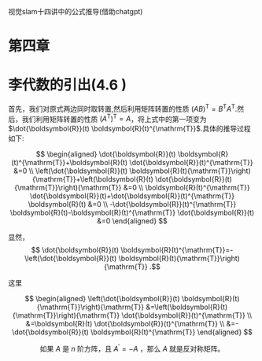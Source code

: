 视觉slam十四讲中的公式推导(借助chatgpt)

# 第四章
# 李代数的引出(4.6 )
首先，我们对原式两边同时取转置,然后利用矩阵转置的性质 $(AB)^{\mathrm{T}} = B^{\mathrm{T}} A^{\mathrm{T}}$.然后，我们利用矩阵转置的性质 $(A^{\mathrm{T}})^{\mathrm{T}}=A$，将上式中的第一项变为 $\dot{\boldsymbol{R}}(t) \boldsymbol{R}(t)^{\mathrm{T}}$.具体的推导过程如下:

$$ \begin{aligned} \dot{\boldsymbol{R}}(t) \boldsymbol{R}(t)^{\mathrm{T}}+\boldsymbol{R}(t) \dot{\boldsymbol{R}}(t)^{\mathrm{T}} &=0 \\ \left(\dot{\boldsymbol{R}}(t) \boldsymbol{R}(t){\mathrm{T}}\right){\mathrm{T}}+\left(\boldsymbol{R}(t) \dot{\boldsymbol{R}}(t){\mathrm{T}}\right){\mathrm{T}} &=0 \\ \boldsymbol{R}(t)^{\mathrm{T}} \dot{\boldsymbol{R}}(t)+\dot{\boldsymbol{R}}(t)^{\mathrm{T}} \boldsymbol{R}(t) &=0 \\ -\dot{\boldsymbol{R}}(t)^{\mathrm{T}} \boldsymbol{R}(t)-\boldsymbol{R}(t)^{\mathrm{T}} \dot{\boldsymbol{R}}(t) &=0 \end{aligned} $$

显然，$$ \dot{\boldsymbol{R}}(t) \boldsymbol{R}(t)^{\mathrm{T}}=-\left(\dot{\boldsymbol{R}}(t) \boldsymbol{R}(t){\mathrm{T}}\right){\mathrm{T}} .$$

这里

 $$ 
 \begin{aligned} \left(\dot{\boldsymbol{R}}(t) \boldsymbol{R}(t){\mathrm{T}}\right){\mathrm{T}} &=\left(\boldsymbol{R}(t){\mathrm{T}}\right){\mathrm{T}} \dot{\boldsymbol{R}}(t)^{\mathrm{T}} \\ &=\boldsymbol{R}(t) \dot{\boldsymbol{R}}(t)^{\mathrm{T}} \\ &=-\dot{\boldsymbol{R}}(t) \boldsymbol{R}(t)^{\mathrm{T}} \end{aligned} $$ 

 $$ \text { 如果 } A \text { 是 } n \text { 阶方阵，且 } A^{\prime}=-A \text { ，那么 } A \text { 就是反对称矩阵。 } $$


